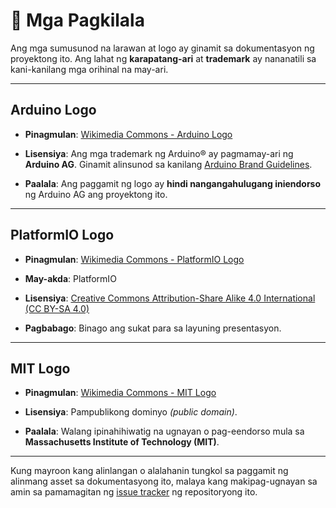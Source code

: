 # 📄 Mga Pagkilala

Ang mga sumusunod na larawan at logo ay ginamit
sa dokumentasyon ng proyektong ito. Ang lahat ng
**karapatang-ari** at **trademark** ay nananatili
sa kani-kanilang mga orihinal na may-ari.

---

## Arduino Logo

- **Pinagmulan**: [Wikimedia Commons - Arduino Logo](https://commons.wikimedia.org/wiki/File:Arduino_Logo.svg)

- **Lisensiya**: Ang mga trademark ng Arduino® ay pagmamay-ari ng **Arduino AG**. Ginamit alinsunod sa kanilang [Arduino Brand Guidelines](https://www.arduino.cc/en/trademark).

- **Paalala**: Ang paggamit ng logo ay **hindi nangangahulugang iniendorso** ng Arduino AG ang proyektong ito.

---

## PlatformIO Logo

- **Pinagmulan**: [Wikimedia Commons - PlatformIO Logo](https://commons.wikimedia.org/wiki/File:PlatformIO_logo.svg)

- **May-akda**: PlatformIO

- **Lisensiya**: [Creative Commons Attribution-Share Alike 4.0 International (CC BY-SA 4.0)](https://creativecommons.org/licenses/by-sa/4.0/)

- **Pagbabago**: Binago ang sukat para sa layuning presentasyon.

---

## MIT Logo

- **Pinagmulan**: [Wikimedia Commons - MIT Logo](https://commons.wikimedia.org/wiki/File:MIT_logo.svg)

- **Lisensiya**: Pampublikong dominyo *(public domain)*.

- **Paalala**: Walang ipinahihiwatig na ugnayan o pag-eendorso mula sa **Massachusetts Institute of Technology (MIT)**.

---

Kung mayroon kang alinlangan o alalahanin tungkol
sa paggamit ng alinmang asset sa dokumentasyong
ito, malaya kang makipag-ugnayan sa amin sa
pamamagitan ng [issue tracker](https://github.com/LakanHaraya/Tibok/issues) ng repositoryong ito.
